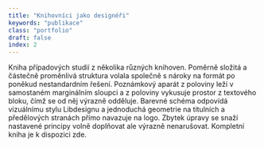 ```yaml
---
title: "Knihovníci jako designéři"
keywords: "publikace"
class: "portfolio"
draft: false
index: 2
---
```



Kniha případových studií z několika různých knihoven. Poměrně složitá a částečně proměnlivá struktura volala společně s nároky na formát po poněkud nestandardním řešení. Poznámkový aparát z poloviny leží v samostaném marginálním sloupci a z poloviny vykusuje prostor z textového bloku, čímž se od něj výrazně odděluje. Barevné schéma odpovídá vizuálnímu stylu Libdesignu a jednoduchá geometrie na titulních a předělových stranách přímo navazuje na logo. Zbytek úpravy se snaží nastavené principy volně doplňovat ale výrazně nenarušovat. Kompletní kniha je k dispozici zde.